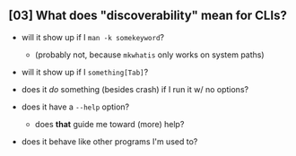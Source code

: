 ## [03] What does "discoverability" mean for CLIs?

* will it show up if I `man -k somekeyword`?

    * (probably not, because `mkwhatis` only works on system paths)

* will it show up if I `something[Tab]`?

* does it _do_ something (besides crash) if I run it w/ no options?

* does it have a `--help` option?

  * does **that** guide me toward (more) help?

* does it behave like other programs I'm used to?
